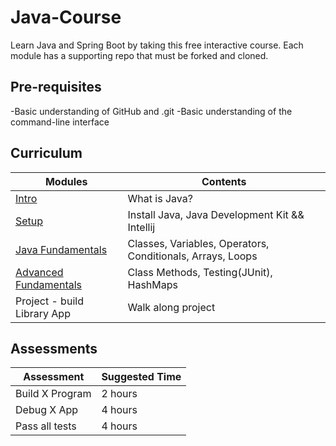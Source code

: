 # Java-Course

Learn Java and Spring Boot by taking this free interactive course. Each module has a supporting repo that must be forked and cloned.

## Pre-requisites

-Basic understanding of GitHub and .git
-Basic understanding of the command-line interface

## Curriculum

| Modules                                                | Contents                                                   |
| ------------------------------------------------------ | ---------------------------------------------------------- |
| [Intro](./01_intro/README.md)                          | What is Java?                                              |
| [Setup](./02_setup/README.md)                          | Install Java, Java Development Kit && Intellij             |
| [Java Fundamentals](./java-fundamentals/01_classes.md) | Classes, Variables, Operators, Conditionals, Arrays, Loops |
| [Advanced Fundamentals](./04_advanced-fundamentals/)   | Class Methods, Testing(JUnit), HashMaps                    |
| Project - build Library App                            | Walk along project                                         |

## Assessments

| Assessment      | Suggested Time |
| --------------- | -------------- |
| Build X Program | 2 hours        |
| Debug X App     | 4 hours        |
| Pass all tests  | 4 hours        |
